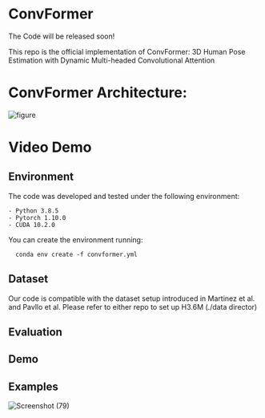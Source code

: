 # ConvFormer
The Code will be released soon!

This repo is the official implementation of ConvFormer: 3D Human Pose Estimation with Dynamic Multi-headed Convolutional Attention

# ConvFormer Architecture:
![figure](https://user-images.githubusercontent.com/95489745/168616279-15dced6e-8639-4193-8a14-72ff6ab186ea.jpg)


# Video Demo

  ## Environment
  The code was developed and tested under the following environment:
  
    - Python 3.8.5
    - Pytorch 1.10.0
    - CUDA 10.2.0
    
  You can create the environment running:
  
      conda env create -f convformer.yml
  
  ## Dataset
  Our code is compatible with the dataset setup introduced in Martinez et al. and Pavllo et al. Please refer to either repo to set up H3.6M (./data director)
  ## Evaluation
  ## Demo
  
  ## Examples
  ![Screenshot (79)](https://user-images.githubusercontent.com/95489745/184756992-33feda46-2335-493e-8407-d02c4501952c.png)
